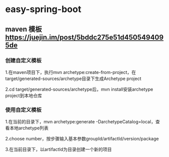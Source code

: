 # easy-spring-boot
## maven 模板 https://juejin.im/post/5bddc275e51d4505494095de

### 创建自定义模板

1.在maven项目下，执行mvn archetype:create-from-project，在target/generated-sources/archetype目录下生成Archetype project

2.cd target/generated-sources/archetype后，mvn install安装archetype project到本地仓库

### 使用自定义模板

1.在当前的目录下，mvn archetype:generate -DarchetypeCatalog=local，查看本地archetype列表

2.choose number，按步骤输入基本参数groupId/artifactId/version/package

3.在当前目录下，以artifactId为目录创建一个新的项目